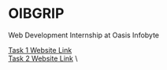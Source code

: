 # OIBGRIP
Web Development Internship at Oasis Infobyte


[Task 1 Website Link](https://crispyburgerking.netlify.app/) \
[Task 2 Website Link](https://responsive-portfolio-2022-desktop-2.netlify.app/) \
